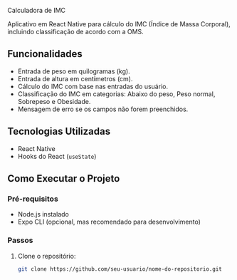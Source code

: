 Calculadora de IMC

Aplicativo em React Native para cálculo do IMC (Índice de Massa Corporal), incluindo classificação de acordo com a OMS.

## Funcionalidades

- Entrada de peso em quilogramas (kg).
- Entrada de altura em centímetros (cm).
- Cálculo do IMC com base nas entradas do usuário.
- Classificação do IMC em categorias: Abaixo do peso, Peso normal, Sobrepeso e Obesidade.
- Mensagem de erro se os campos não forem preenchidos.

## Tecnologias Utilizadas

- React Native
- Hooks do React (`useState`)

## Como Executar o Projeto

### Pré-requisitos

- Node.js instalado
- Expo CLI (opcional, mas recomendado para desenvolvimento)

### Passos

1. Clone o repositório:

   ```bash
   git clone https://github.com/seu-usuario/nome-do-repositorio.git
